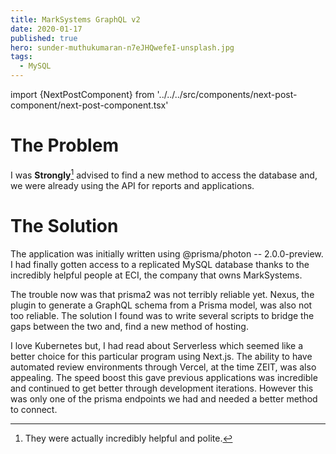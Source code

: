 ```yaml
---
title: MarkSystems GraphQL v2
date: 2020-01-17
published: true
hero: sunder-muthukumaran-n7eJHQwefeI-unsplash.jpg
tags:
  - MySQL
---
```

import {NextPostComponent} from '../../../src/components/next-post-component/next-post-component.tsx'

# The Problem
I was **Strongly**[^jk] advised to find a new method to access the database and, we were already using the API for reports and applications.


# The Solution

The application was initially written using @prisma/photon -- 2.0.0-preview. I had finally gotten access to a replicated MySQL database thanks to the incredibly helpful people at ECI, the company that owns MarkSystems. 

The trouble now was that prisma2 was not terribly reliable yet. Nexus, the plugin to generate a GraphQL schema from a Prisma model, was also not too reliable. The solution I found was to write several scripts to bridge the gaps between the two and, find a new method of hosting. 


I love Kubernetes but, I had read about Serverless which seemed like a better choice for this particular program using Next.js. The ability to have automated review environments through Vercel, at the time ZEIT, was also appealing.
The speed boost this gave previous applications was incredible and continued to get better through development iterations. However this was only one of the prisma endpoints we had and needed a better method to connect.

[^jk]: They were actually incredibly helpful and polite.

<NextPostComponent slug="federated-graphql-api/" />

